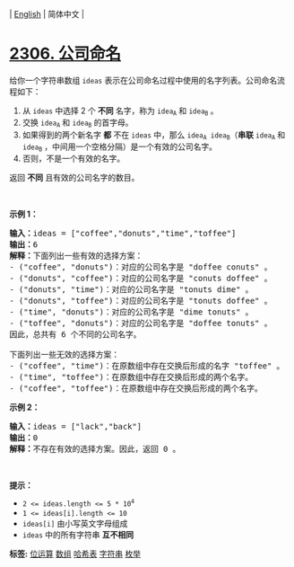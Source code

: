 | [English](README_EN.md) | 简体中文 |

# [2306. 公司命名](https://leetcode-cn.com/problems/naming-a-company)
<p>给你一个字符串数组 <code>ideas</code> 表示在公司命名过程中使用的名字列表。公司命名流程如下：</p>

<ol>
	<li>从 <code>ideas</code> 中选择 2 个 <strong>不同</strong> 名字，称为 <code>idea<sub>A</sub></code> 和 <code>idea<sub>B</sub></code> 。</li>
	<li>交换 <code>idea<sub>A</sub></code> 和 <code>idea<sub>B</sub></code> 的首字母。</li>
	<li>如果得到的两个新名字 <strong>都</strong> 不在 <code>ideas</code> 中，那么 <code>idea<sub>A</sub> idea<sub>B</sub></code>（<strong>串联</strong> <code>idea<sub>A</sub></code> 和 <code>idea<sub>B</sub></code> ，中间用一个空格分隔）是一个有效的公司名字。</li>
	<li>否则，不是一个有效的名字。</li>
</ol>

<p>返回 <strong>不同</strong> 且有效的公司名字的数目。</p>

<p>&nbsp;</p>

<p><strong>示例 1：</strong></p>

<pre><strong>输入：</strong>ideas = ["coffee","donuts","time","toffee"]
<strong>输出：</strong>6
<strong>解释：</strong>下面列出一些有效的选择方案：
- ("coffee", "donuts")：对应的公司名字是 "doffee conuts" 。
- ("donuts", "coffee")：对应的公司名字是 "conuts doffee" 。
- ("donuts", "time")：对应的公司名字是 "tonuts dime" 。
- ("donuts", "toffee")：对应的公司名字是 "tonuts doffee" 。
- ("time", "donuts")：对应的公司名字是 "dime tonuts" 。
- ("toffee", "donuts")：对应的公司名字是 "doffee tonuts" 。
因此，总共有 6 个不同的公司名字。

下面列出一些无效的选择方案：
- ("coffee", "time")：在原数组中存在交换后形成的名字 "toffee" 。
- ("time", "toffee")：在原数组中存在交换后形成的两个名字。
- ("coffee", "toffee")：在原数组中存在交换后形成的两个名字。
</pre>

<p><strong>示例 2：</strong></p>

<pre><strong>输入：</strong>ideas = ["lack","back"]
<strong>输出：</strong>0
<strong>解释：</strong>不存在有效的选择方案。因此，返回 0 。
</pre>

<p>&nbsp;</p>

<p><strong>提示：</strong></p>

<ul>
	<li><code>2 &lt;= ideas.length &lt;= 5 * 10<sup>4</sup></code></li>
	<li><code>1 &lt;= ideas[i].length &lt;= 10</code></li>
	<li><code>ideas[i]</code> 由小写英文字母组成</li>
	<li><code>ideas</code> 中的所有字符串 <strong>互不相同</strong></li>
</ul>

**标签:**  [位运算](https://leetcode-cn.com/tag/bit-manipulation) [数组](https://leetcode-cn.com/tag/array) [哈希表](https://leetcode-cn.com/tag/hash-table) [字符串](https://leetcode-cn.com/tag/string) [枚举](https://leetcode-cn.com/tag/enumeration) 